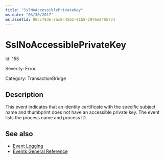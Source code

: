 ```yaml
---
title: "SslNoAccessiblePrivateKey"
ms.date: "03/30/2017"
ms.assetid: 90cc793e-7ac8-45b2-81b8-2976e2485734
---
```

# SslNoAccessiblePrivateKey
Id: 155  
  
 Severity: Error  
  
 Category: TransactionBridge  
  
## Description  
 This event indicates that an identity certificate with the specific subject name and thumbprint does not have an accessible private key. The event lists the process name and process ID.  
  
## See also

- [Event Logging](../../../../../docs/framework/wcf/diagnostics/event-logging/index.md)
- [Events General Reference](../../../../../docs/framework/wcf/diagnostics/event-logging/events-general-reference.md)
